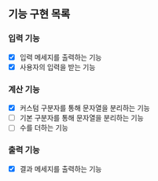 ## 기능 구현 목록

### 입력 기능

- [x] 입력 메세지를 출력하는 기능
- [x] 사용자의 입력을 받는 기능

### 계산 기능

- [x] 커스텀 구분자를 통해 문자열을 분리하는 기능
- [ ] 기본 구분자를 통해 문자열을 분리하는 기능
- [ ] 수를 더하는 기능

### 출력 기능

- [x] 결과 메세지를 출력하는 기능